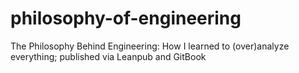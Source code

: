 # philosophy-of-engineering
The Philosophy Behind Engineering: How I learned to (over)analyze everything; published via Leanpub and GitBook

